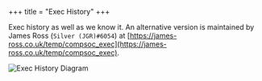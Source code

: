 +++
title = "Exec History"
+++

Exec history as well as we know it. An alternative version is maintained by James Ross (`Silver (JGR)#6054`)  at [https://james-ross.co.uk/temp/compsoc_exec](https://james-ross.co.uk/temp/compsoc_exec).

![Exec History Diagram](../history.png)